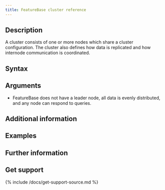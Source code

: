 ```yaml
---
title: FeatureBase cluster reference
---
```



## Description

A cluster consists of one or more nodes which share a cluster configuration. The cluster also defines how data is replicated and how internode communication is coordinated.

## Syntax


## Arguments

* FeatureBase does not have a leader node, all data is evenly distributed, and any node can respond to queries.


## Additional information


## Examples


## Further information


## Get support

{% include /docs/get-support-source.md %}
